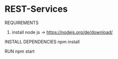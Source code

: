 # REST-Services
REQUIREMENTS
1. install node js -> https://nodejs.org/de/download/

INSTALL DEPENDENCIES
npm install

RUN
npm start